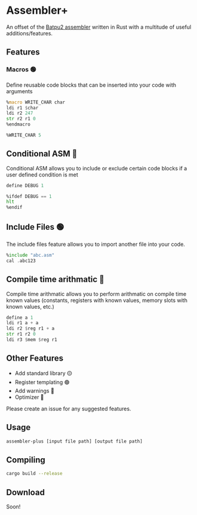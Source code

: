 # Assembler+
An offset of the [Batpu2 assembler](https://github.com/mattbatwings/newcpu/blob/main/assembler.py) written in Rust with a multitude of useful additions/features.

## Features
### Macros 🟢
Define reusable code blocks that can be inserted into your code with arguments

```asm
%macro WRITE_CHAR char
ldi r1 $char
ldi r2 247
str r2 r1 0
%endmacro

%WRITE_CHAR 5
```

## Conditional ASM 🔴
Conditional ASM allows you to include or exclude certain code blocks if a user defined condition is met

```asm
define DEBUG 1

%ifdef DEBUG == 1
hlt
%endif
```

## Include Files 🟢
The include files feature allows you to import another file into your code.

```asm
%include "abc.asm"
cal .abc123
```

## Compile time arithmatic 🔴
Compile time arithmatic allows you to perform arithmatic on compile time known values (constants, registers with known values, memory slots with known values, etc.)

```asm
define a 1
ldi r1 a + a
ldi r2 $reg r1 + a
str r1 r2 0
ldi r3 $mem $reg r1
```

## Other Features
* Add standard library 🟡
* Register templating 🟢
* Add warnings 🔴
* Optimizer 🔴

Please create an issue for any suggested features.

## Usage
```bash
assembler-plus [input file path] [output file path]
```

## Compiling
```bash
cargo build --release
```

## Download
Soon!